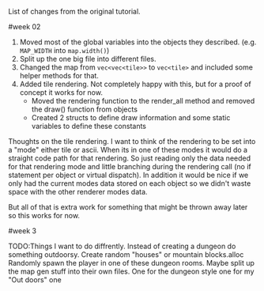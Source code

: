 
List of changes from the original tutorial.


#week 02
1. Moved most of the global variables into the objects they described. (e.g. `MAP_WIDTH` into `map.width()`)
2. Split up the one big file into different files.
3. Changed the map from `vec<vec<tile>>` to `vec<tile>` and included some helper methods for that.
4. Added tile rendering. Not completely happy with this, but for a proof of concept it works for now.
    - Moved the rendering function to the render_all method and removed the draw() function from objects
    - Created 2 structs to define draw information and some static variables to define these constants


Thoughts on the tile rendering.
I want to think of the rendering to be set into a "mode" either tile or ascii. When its in one of these modes it would do a straight code path for that rendering. So just reading only the data needed for that rendering mode and little branching during the rendering call (no if statement per object or virtual dispatch). In addition it would be nice if we only had the current modes data stored on each object so we didn't waste space with the other renderer modes data. 

But all of that is extra work for something that might be thrown away later so this works for now.

#week 3

TODO:Things I want to do diffrently.
Instead of creating a dungeon do something outdoorsy. Create random "houses" or mountain blocks.alloc
Randomly spawn the player in one of these dungeon rooms.
Maybe split up the map gen stuff into their own files. One for the dungeon style
one for my "Out doors" one
